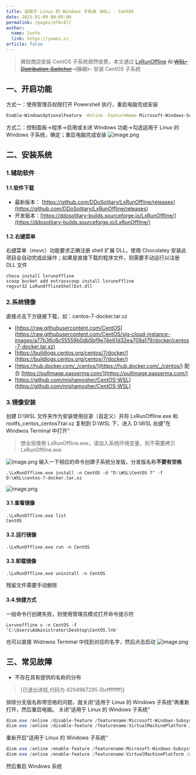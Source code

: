 ```yaml
---
title: 适用于 Linux 的 Windows 子系统（WSL）- CentOS
date: 2023-01-09 00:05:00
permalink: /pages/ef6c67/
author: 
  name: JunYu
  link: https://yuwei.cc
article: false
---
```

> 微软商店安装 CentOS 子系统居然收费，本文通过 [LxRunOffline](https://github.com/DDoSolitary/LxRunOffline) ~~和 ~~[~~WSL-Distribution-Switcher~~](https://github.com/RoliSoft/WSL-Distribution-Switcher/)~~（报错）~~ 安装 CentOS 子系统

## 一、开启功能
方式一：使用管理员权限打开 Powershell 执行，重启电脑完成安装
```bash
Enable-WindowsOptionalFeature -Online -FeatureName Microsoft-Windows-Subsystem-Linux
```
方式二：控制面板->程序->启用或关闭 Windows 功能->勾选适用于 Linux 的 Windows 子系统，确定；重启电脑完成安装
![image.png](https://f.pz.al/pzal/2023/01/13/827ff40445f80.png)
## 二、安装系统
### 1.辅助软件
#### 1.1.软件下载

- 最新版本： [https://github.com/DDoSolitary/LxRunOffline/releases](https://github.com/DDoSolitary/LxRunOffline/releases)
- 开发版本：[https://ddosolitary-builds.sourceforge.io/LxRunOffline/](https://ddosolitary-builds.sourceforge.io/LxRunOffline/)
#### 1.2.右键菜单
右键菜单（msvc）功能要求正确注册 shell 扩展 DLL，使用 Chocolatey 安装此项目会自动完成此操作；如果是直接下载的程序文件，则需要手动运行以注册 DLL 文件
```basic
choco install lxrunoffline
scoop bucket add extrasscoop install lxrunoffline
regsvr32 LxRunOfflineShellExt.dll
```
### 2.系统镜像
直接点击下方链接下载，如：centos-7-docker.tar.xz

- [https://raw.githubusercontent.com/CentOS](https://raw.githubusercontent.com/CentOS/sig-cloud-instance-images/a77b36c6c55559b0db5bf9e74e61d32ea709a179/docker/centos-7-docker.tar.xz)
- [https://buildlogs.centos.org/centos/7/docker/](https://buildlogs.centos.org/centos/7/docker/)
- [https://hub.docker.com/_/centos/](https://hub.docker.com/_/centos/) 配合 [https://pullimage.passerma.com/](https://pullimage.passerma.com/)
- [https://github.com/mishamosher/CentOS-WSL](https://github.com/mishamosher/CentOS-WSL)
### 3.镜像安装
创建 D:\WSL 文件夹作为安装使用目录（自定义）并将 LxRunOffline.exe 和 rootfs_centos_centos7.tar.xz 复制到 D:\WSL 下，进入 D:\WSL 右键“在 Windwos Terminal 中打开”
> 想全局使用 LxRunOffline.exe，请加入系统环境变量，则不需要拷贝 LxRunOffline.exe

![image.png](https://f.pz.al/pzal/2023/01/13/1508c9d53fb9e.png)
输入一下相应的命令创建子系统分发版，分发版名称**不要有空格**
```basic
.\LxRunOffline.exe install -n CentOS -d "D:\WSL\CentOS 7" -f D:\WSL\centos-7-docker.tar.xz
```
![image.png](https://f.pz.al/pzal/2023/01/13/8f16387b3797f.png)
#### 3.1.查看镜像
```basic
.\LxRunOffline.exe list
CentOS
```
#### 3.2.运行镜像
```basic
.\LxRunOffline.exe run -n CentOS
```
#### 3.3.卸载镜像
```basic
.\LxRunOffline.exe uninstall -n CentOS
```
残留文件需要手动删除
#### 3.4.快捷方式
一般命令行创建失败，则使用管理员模式打开命令提示符
```basic
Lxrunoffline s -n CentOS -f 'C:\Users\Administrator\Desktop\CentOS.lnk'
```
也可以直接 Widnwos Terminal 中找到对应的名字，然后点击启动
![image.png](https://f.pz.al/pzal/2023/01/13/e6f5107182ad9.png)
## 三、常见故障

- 不存在具有提供的名称的分布
> [已退出进程,代码为 4294967295 (0xffffffff)]

排除分支版名称带空格的问题，就关闭“适用于 Linux 的 Windows 子系统”再重新打开，然后重启电脑。
关闭“适用于 Linux 的 Windows 子系统”
```powershell
dism.exe /online /disable-feature /featurename:Microsoft-Windows-Subsystem-Linux /norestart
dism.exe /online /disable-feature /featurename:VirtualMachinePlatform /norestart
```
重新开启“适用于 Linux 的 Windows 子系统”
```powershell
dism.exe /online /enable-feature /featurename:Microsoft-Windows-Subsystem-Linux /all /norestart
dism.exe /online /enable-feature /featurename:VirtualMachinePlatform /all /norestart
```
然后重启 Windows 系统
